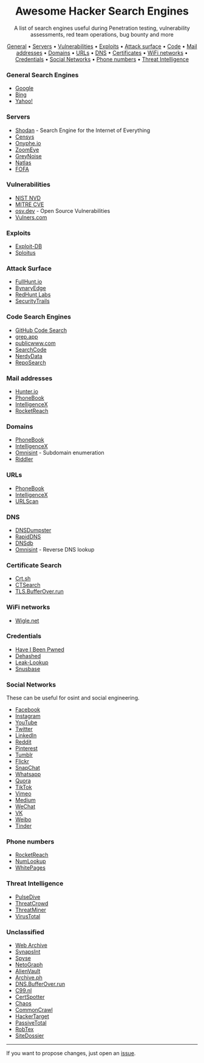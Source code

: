 <h1 align="center">
  <b>Awesome Hacker Search Engines</b>
</h1>

<p align="center">
A list of search engines useful during Penetration testing, vulnerability assessments, red team operations, bug bounty and more
</p>

<p align="center">
  <a href="https://github.com/edoardottt/awesome-hacker-search-engines#general-search-engines" target="_blank">General</a> •
  <a href="https://github.com/edoardottt/awesome-hacker-search-engines#servers" target="_blank">Servers</a> •
  <a href="https://github.com/edoardottt/awesome-hacker-search-engines#vulnerabilities" target="_blank">Vulnerabilities</a> •
  <a href="https://github.com/edoardottt/awesome-hacker-search-engines#exploits" target="_blank">Exploits</a> •
  <a href="https://github.com/edoardottt/awesome-hacker-search-engines#attack-surface" target="_blank">Attack surface</a> •
  <a href="https://github.com/edoardottt/awesome-hacker-search-engines#code-search-engines" target="_blank">Code</a> •
  <a href="https://github.com/edoardottt/awesome-hacker-search-engines#mail-addresses" target="_blank">Mail addresses</a> •
  <a href="https://github.com/edoardottt/awesome-hacker-search-engines#domains" target="_blank">Domains</a> •
  <a href="https://github.com/edoardottt/awesome-hacker-search-engines#urls" target="_blank">URLs</a> •
  <a href="https://github.com/edoardottt/awesome-hacker-search-engines#dns" target="_blank">DNS</a> •
  <a href="https://github.com/edoardottt/awesome-hacker-search-engines#certificate-search" target="_blank">Certificates</a> •
  <a href="https://github.com/edoardottt/awesome-hacker-search-engines#wifi-networks" target="_blank">WiFi networks</a> •
  <a href="https://github.com/edoardottt/awesome-hacker-search-engines#credentials" target="_blank">Credentials</a> •
  <a href="https://github.com/edoardottt/awesome-hacker-search-engines#social-networks" target="_blank">Social Networks</a> •
  <a href="https://github.com/edoardottt/awesome-hacker-search-engines#phone-numbers" target="_blank">Phone numbers</a> •
  <a href="https://github.com/edoardottt/awesome-hacker-search-engines#threat-intelligence" target="_blank">Threat Intelligence</a>
</p>

### General Search Engines
- [Google](https://www.google.com/)
- [Bing](https://www.bing.com/)
- [Yahoo!](http://www.yahoo.com/)


### Servers
- [Shodan](https://shodan.io) - Search Engine for the Internet of Everything
- [Censys](https://censys.io/)
- [Onyphe.io](https://www.onyphe.io/)
- [ZoomEye](https://www.zoomeye.org/)
- [GreyNoise](https://viz.greynoise.io/)
- [Natlas](https://natlas.io/)
- [FOFA](https://fofa.info/)

### Vulnerabilities
- [NIST NVD](https://nvd.nist.gov/vuln/search)
- [MITRE CVE](https://cve.mitre.org/cve/search_cve_list.html)
- [osv.dev](https://osv.dev/list) - Open Source Vulnerabilities
- [Vulners.com](https://vulners.com/)


### Exploits
- [Exploit-DB](https://www.exploit-db.com/)
- [Sploitus](https://sploitus.com/)


### Attack Surface
- [FullHunt.io](https://fullhunt.io/)
- [BynaryEdge](https://www.binaryedge.io/)
- [RedHunt Labs](https://redhuntlabs.com/)
- [SecurityTrails](https://securitytrails.com/)


### Code Search Engines
- [GitHub Code Search](https://cs.github.com/)
- [grep.app](https://grep.app/)
- [publicwww.com](https://publicwww.com/)
- [SearchCode](https://searchcode.com/)
- [NerdyData](https://www.nerdydata.com/)
- [RepoSearch](http://codefinder.org/)


### Mail addresses
- [Hunter.io](https://hunter.io/)
- [PhoneBook](https://phonebook.cz/)
- [IntelligenceX](https://intelx.io/)
- [RocketReach](https://rocketreach.co/)


### Domains
- [PhoneBook](https://phonebook.cz/)
- [IntelligenceX](https://intelx.io/)
- [Omnisint](https://omnisint.io/subdomain-enumeration) - Subdomain enumeration
- [Riddler](https://riddler.io/)


### URLs
- [PhoneBook](https://phonebook.cz/)
- [IntelligenceX](https://intelx.io/)
- [URLScan](https://urlscan.io/)


### DNS
- [DNSDumpster](https://dnsdumpster.com/)
- [RapidDNS](https://rapiddns.io/)
- [DNSdb](https://docs.farsightsecurity.com/#dnsdb)
- [Omnisint](https://omnisint.io/reverse-dns-lookup) - Reverse DNS lookup


### Certificate Search
- [Crt.sh](https://crt.sh/)
- [CTSearch](https://ui.ctsearch.entrust.com/ui/ctsearchui)
- [TLS.BufferOver.run](https://tls.bufferover.run/)


### WiFi networks
- [Wigle.net](https://wigle.net/)


### Credentials
- [Have I Been Pwned](https://haveibeenpwned.com/)
- [Dehashed](https://www.dehashed.com/)
- [Leak-Lookup](https://leak-lookup.com/)
- [Snusbase](https://snusbase.com/)


### Social Networks

These can be useful for osint and social engineering.

- [Facebook](https://www.facebook.com/)
- [Instagram](https://www.instagram.com/)
- [YouTube](https://www.youtube.com/)
- [Twitter](https://twitter.com/)
- [LinkedIn](https://www.linkedin.com/)
- [Reddit](https://new.reddit.com/)
- [Pinterest](https://www.pinterest.com/)
- [Tumblr](https://www.tumblr.com/)
- [Flickr](https://www.flickr.com/)
- [SnapChat](https://www.snapchat.com/)
- [Whatsapp](https://www.whatsapp.com/)
- [Quora](https://www.quora.com/)
- [TikTok](https://www.tiktok.com/)
- [Vimeo](https://vimeo.com/)
- [Medium](https://medium.com/)
- [WeChat](https://www.wechat.com/)
- [VK](https://vk.com/)
- [Weibo](https://weibo.com/)
- [Tinder](https://tinder.com/)


### Phone numbers
- [RocketReach](https://rocketreach.co/)
- [NumLookup](https://www.numlookup.com/)
- [WhitePages](https://www.whitepages.com/)


### Threat Intelligence
- [PulseDive](https://pulsedive.com/)
- [ThreatCrowd](https://threatcrowd.org/)
- [ThreatMiner](https://www.threatminer.org/)
- [VirusTotal](https://www.virustotal.com/)


### Unclassified
- [Web Archive](https://web.archive.org/)
- [SynapsInt](https://synapsint.com/)
- [Spyse](https://spyse.com/)
- [NetoGraph](https://netograph.io/)
- [AlienVault](https://otx.alienvault.com/)
- [Archive.ph](https://archive.ph/)
- [DNS.BufferOver.run](https://dns.bufferover.run/)
- [C99.nl](https://api.c99.nl/)
- [CertSpotter](https://sslmate.com/certspotter/)
- [Chaos](https://chaos.projectdiscovery.io/#/)
- [CommonCrawl](https://commoncrawl.org/)
- [HackerTarget](https://hackertarget.com/)
- [PassiveTotal](https://api.passivetotal.org/)
- [RobTex](https://www.robtex.com/)
- [SiteDossier](http://www.sitedossier.com/)

---------

If you want to propose changes, just open an [issue](https://github.com/edoardottt/awesome-hacker-search-engines/issues).
